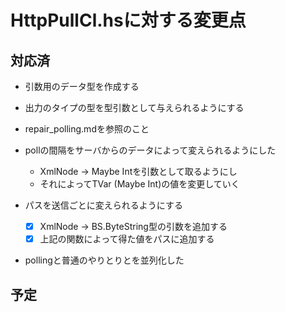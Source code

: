 HttpPullCl.hsに対する変更点
===========================

対応済
------

* 引数用のデータ型を作成する
* 出力のタイプの型を型引数として与えられるようにする

* repair_polling.mdを参照のこと

* pollの間隔をサーバからのデータによって変えられるようにした
	+ XmlNode -> Maybe Intを引数として取るようにし
	+ それによってTVar (Maybe Int)の値を変更していく

* パスを送信ごとに変えられるようにする
	+ [x] XmlNode -> BS.ByteString型の引数を追加する
	+ [x] 上記の関数によって得た値をパスに追加する

* pollingと普通のやりとりとを並列化した

予定
----
